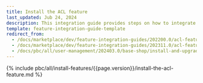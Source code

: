 ```yaml
---
title: Install the ACL feature
last_updated: Jub 24, 2024
description: This integration guide provides steps on how to integrate the ACL feature into a Spryker project.
template: feature-integration-guide-template
redirect_from:
  - /docs/marketplace/dev/feature-integration-guides/202200.0/acl-feature-integration.html
  - /docs/marketplace/dev/feature-integration-guides/202311.0/acl-feature-integration.html   
  - /docs/pbc/all/user-management/202403.0/base-shop/install-and-upgrade/install-the-acl-feature.html
---
```


{% include pbc/all/install-features/{{page.version}}/install-the-acl-feature.md %} <!-- To edit, see /_includes/pbc/all/install-features/202407.0/install-the-acl-feature.md -->
